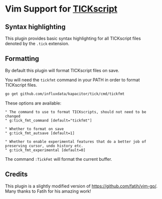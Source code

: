 # Vim Support for [TICKscript](https://docs.influxdata.com/kapacitor/v0.11/tick/)


## Syntax highlighting


This plugin provides basic syntax highlighting for all TICKscript files denoted by the `.tick` extension.

## Formatting

By default this plugin will format TICKscript files on save.

You will need the `tickfmt` command in your PATH in order to format TICKscript files.

```sh
go get github.com/influxdata/kapacitor/tick/cmd/tickfmt
```

These options are available:

```vim
" The command to use to format TICKscripts, should not need to be changed
" g:tick_fmt_command [default="tickfmt"]

" Whether to format on save
" g:tick_fmt_autsave [default=1]

" Whether to enable experimental features that do a better job of preserving cursor, undo history etc.
" g:tick_fmt_experimental [default=0]
```

The command `:TickFmt` will format the current buffer.

## Credits

This plugin is a slightly modified version of https://github.com/fatih/vim-go/.
Many thanks to Fatih for his amazing work!


